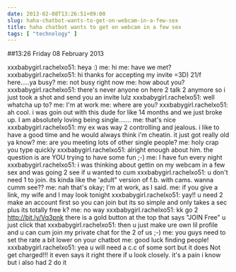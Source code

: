```yaml
---
date: 2013-02-08T13:26:51+09:00
slug: haha-chatbot-wants-to-get-on-webcam-in-a-few-sex
title: haha chatbot wants to get on webcam in a few sex
tags: [ "technology" ]
---
```


##13:26 Friday 08 February 2013

xxxbabygirl.rachelxo51: heya :)
me: hi
me: have we met?
xxxbabygirl.rachelxo51: hi thanks for accepting my invite =3D) 21/f here.....ya busy?
me: not busy right now
me: how about you?
xxxbabygirl.rachelxo51: there's never anyone on here 2 talk 2 anymore so i just took a shot and send you an invite lulz 
xxxbabygirl.rachelxo51: well whatcha up to?
me: I'm at work
me: where are you?
xxxbabygirl.rachelxo51: ah cool. i was goin out with this dude for like 14 months and we just broke up. I am absolutely loving being single....... 
me: that's nice
xxxbabygirl.rachelxo51: my ex was way 2 controlling and jealous. i like to have a good time and he would always think i'm cheatin. it just got really old ya know?
me: are you meeting lots of other single people?
me: holy crap you type quickly
xxxbabygirl.rachelxo51: alright enough about him. the question is are YOU trying to have some fun ;-)
me: I have fun every night
xxxbabygirl.rachelxo51: i was thinking about gettin on my webcam in a few sex and was going 2 see if u wanted to cum 
xxxbabygirl.rachelxo51: u don't need 1 to join. its kinda like the 'adult" version of f.b. with cams. wanna cumm see??
me: nah that's okay; I'm at work, as I said.
me: if you give a link, my wife and I may look tonight
xxxbabygirl.rachelxo51: yay!! u need 2 make an account first so you can join but its so simple and only takes a sec plus its totally free k?
me: no way
xxxbabygirl.rachelxo51: kk go 2 http://bit.ly/Vq3pnk there is a gold button at the top that says "JOIN Free" u just click that 
xxxbabygirl.rachelxo51: then u just make ure own lil profile and u can cum join my private chat for the 2 of us ;-)
me: you guys need to set the rate a bit lower on your chatbot
me: good luck finding people!
xxxbabygirl.rachelxo51: yea u will need a c.c of some sort but it does Not get charged!!! it even says it right there if u look closely. it's a pain i know but i also had 2 do it
